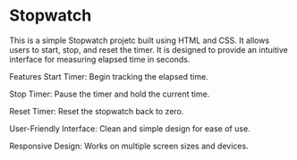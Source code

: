 # Stopwatch
This is a simple Stopwatch projetc built using HTML and CSS. It allows users to start, stop, and reset the timer. It is designed to provide an intuitive interface for measuring elapsed time in seconds.

Features
Start Timer: Begin tracking the elapsed time.

Stop Timer: Pause the timer and hold the current time.

Reset Timer: Reset the stopwatch back to zero.

User-Friendly Interface: Clean and simple design for ease of use.

Responsive Design: Works on multiple screen sizes and devices.


